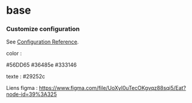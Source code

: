 # base

### Customize configuration

See [Configuration Reference](https://vitejs.dev/config/).


color : 

#56DD65
#36485e
#333146

texte :
#29252c

Liens figma :
https://www.figma.com/file/UoXyI0uTecOKgvqz88sqi5/Eat?node-id=39%3A325
